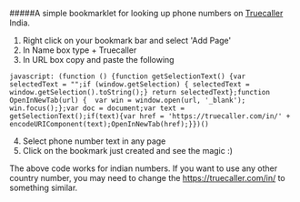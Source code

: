 #####A simple bookmarklet for looking up phone numbers on [Truecaller](http://www.truecaller.com) India.


1. Right click on your bookmark bar and select  'Add Page'
2. In Name box type + Truecaller
3. In URL box copy and paste the following

  `javascript: (function () {function getSelectionText() {var selectedText = "";if (window.getSelection) { selectedText = window.getSelection().toString();} return selectedText};function OpenInNewTab(url) {  var win = window.open(url, '_blank');  win.focus();};var doc = document;var text = getSelectionText();if(text){var href = 'https://truecaller.com/in/' + encodeURIComponent(text);OpenInNewTab(href);}})()`

4. Select phone number text in any page
5. Click on the bookmark just created and see the magic :)

The above code works for indian numbers. If you want to use any other country number, you may need to change the https://truecaller.com/in/ to something similar.

